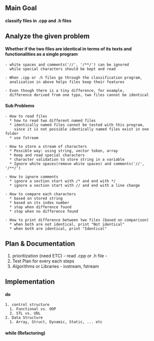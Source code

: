 ## Main Goal
  #### classify files in .cpp and .h  files
  <!-- 2. classify files in .txt and .md files -->

## Analyze the given problem
  #### Whether if the two files are identical in terms of its texts and functionalities as a single program

    - white spaces and comments('//', '/**/') can be ignored
      while special characters should be kept and read

    - When .cpp or .h files go through the classification program,
      analization in above helps files keep their features

    - Even though there is a tiny difference, for example,
      difference derived from one typo, two files cannot be identical

   #### Sub Problems
    - How to read files
      * how to read two different named files
      * identically named files cannot be tested with this program,
        since it is not possible identically named files exist in one folder
      * use fstream

    - How to store a stream of characters
      * Possible way: using string, vector token, array
      * Keep and read special characters
      * character validation to store string in a variable
      * Ignore white spaces(remove white spaces) and comments('//', '/**/')

    - How to ignore comments
      * ignore a section start with /* and end with */
      * ignore a section start with // and end with a line change

    - How to compare each characters 
      * based on stored string
      * based on its index number
      * stop when difference found
      * stop when no difference found

    - How to print difference between two files (based on comparison)
      * when both are not identical, print "Not identical"
      * when both are identical, print "Identical"

## Plan & Documentation
  1. prioritization (need ETC)
    - read .cpp or .h file
    - 
  2. Test Plan for every each steps
  3. Algorithms or Libraries
    - iostream, fstream

## Implementation
  #### do
    1. control structure
      1. Functional vs. OOP
      2. STL vs. UDL
    2. Data Structure
      1. Array, Struct, Dynamic, Static, ... etc

  #### while (Refactoring)

 